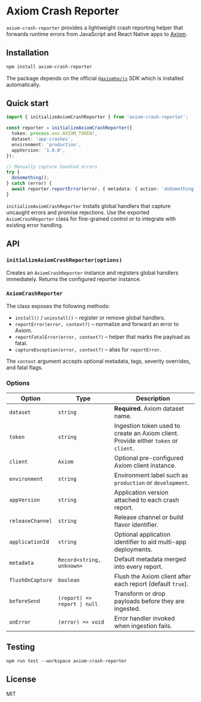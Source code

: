 # Axiom Crash Reporter

`axiom-crash-reporter` provides a lightweight crash reporting helper that forwards runtime errors from JavaScript and React Native apps to [Axiom](https://axiom.co).

## Installation

```bash
npm install axiom-crash-reporter
```

The package depends on the official [`@axiomhq/js`](https://www.npmjs.com/package/@axiomhq/js) SDK which is installed automatically.

## Quick start

```ts
import { initializeAxiomCrashReporter } from 'axiom-crash-reporter';

const reporter = initializeAxiomCrashReporter({
  token: process.env.AXIOM_TOKEN!,
  dataset: 'app-crashes',
  environment: 'production',
  appVersion: '1.0.0',
});

// Manually capture handled errors
try {
  doSomething();
} catch (error) {
  await reporter.reportError(error, { metadata: { action: 'doSomething' } });
}
```

`initializeAxiomCrashReporter` installs global handlers that capture uncaught errors and promise rejections. Use the exported `AxiomCrashReporter` class for fine-grained control or to integrate with existing error handling.

## API

### `initializeAxiomCrashReporter(options)`

Creates an `AxiomCrashReporter` instance and registers global handlers immediately. Returns the configured reporter instance.

### `AxiomCrashReporter`

The class exposes the following methods:

- `install()` / `uninstall()` – register or remove global handlers.
- `reportError(error, context?)` – normalize and forward an error to Axiom.
- `reportFatalError(error, context?)` – helper that marks the payload as fatal.
- `captureException(error, context?)` – alias for `reportError`.

The `context` argument accepts optional metadata, tags, severity overrides, and fatal flags.

### Options

| Option | Type | Description |
| --- | --- | --- |
| `dataset` | `string` | **Required.** Axiom dataset name. |
| `token` | `string` | Ingestion token used to create an Axiom client. Provide either `token` or `client`. |
| `client` | `Axiom` | Optional pre-configured Axiom client instance. |
| `environment` | `string` | Environment label such as `production` or `development`. |
| `appVersion` | `string` | Application version attached to each crash report. |
| `releaseChannel` | `string` | Release channel or build flavor identifier. |
| `applicationId` | `string` | Optional application identifier to aid multi-app deployments. |
| `metadata` | `Record<string, unknown>` | Default metadata merged into every report. |
| `flushOnCapture` | `boolean` | Flush the Axiom client after each report (default `true`). |
| `beforeSend` | `(report) => report \| null` | Transform or drop payloads before they are ingested. |
| `onError` | `(error) => void` | Error handler invoked when ingestion fails. |

## Testing

```
npm run test --workspace axiom-crash-reporter
```

## License

MIT
